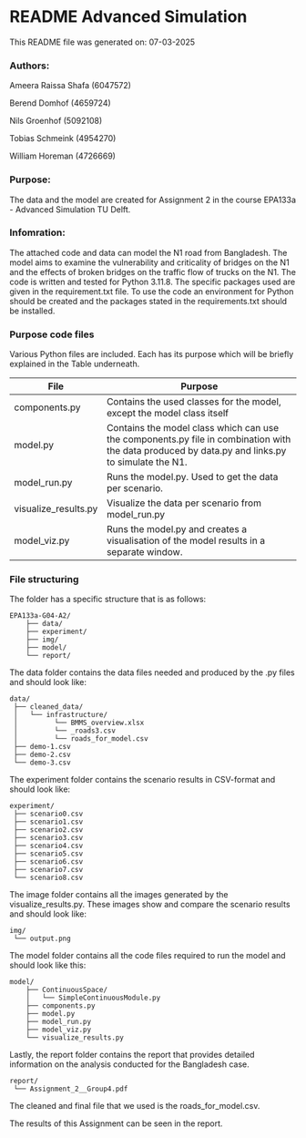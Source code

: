 
# README Advanced Simulation

This README file was generated on: 07-03-2025

### Authors:

Ameera Raissa Shafa (6047572)

Berend Domhof      (4659724)

Nils Groenhof     (5092108)

Tobias Schmeink   (4954270)

William Horeman   (4726669)

### Purpose:

The data and the model are created for Assignment 2 in the course EPA133a - Advanced Simulation TU Delft.

### Infomration:

The attached code and data can model the N1 road from Bangladesh. The model aims to examine the vulnerability and criticality of bridges on the N1 and the effects of broken bridges on the traffic flow of trucks on the N1. The code is written and tested for Python 3.11.8. The specific packages used are given in the requirement.txt file. To use the code an environment for Python should be created and the packages stated in the requirements.txt should be installed. 

### Purpose code files

Various Python files are included. Each has its purpose which will be briefly explained in the Table underneath.

| File                 | Purpose                                                                                                                                         |
| -------------------- | ----------------------------------------------------------------------------------------------------------------------------------------------- |
| components.py        | Contains the used classes for the model, except the model class itself                                                                          |
| model.py             | Contains the model class which can use the components.py file in combination with the data produced by data.py and links.py to simulate the N1. |
| model_run.py         | Runs the model.py. Used to get the data per scenario.                                                                                           |
| visualize_results.py | Visualize the data per scenario from model_run.py                                                                                               |
| model_viz.py         | Runs the model.py and creates a visualisation of the model results in a separate window.                                                        |

### File structuring

The folder has a specific structure that is as follows:

    EPA133a-G04-A2/
        ├── data/
        ├── experiment/
        ├── img/
        ├── model/
        └── report/

The data folder contains the data files needed and produced by the .py files and should look like:

    data/
     ├── cleaned_data/
     │   └── infrastructure/
     │         └── BMMS_overview.xlsx
     │         └── _roads3.csv
     │         └── roads_for_model.csv
     ├── demo-1.csv
     ├── demo-2.csv
     └── demo-3.csv

The experiment folder contains the scenario results in CSV-format and should look like:

    experiment/
     ├── scenario0.csv
     ├── scenario1.csv
     ├── scenario2.csv
     ├── scenario3.csv
     ├── scenario4.csv
     ├── scenario5.csv
     ├── scenario6.csv
     ├── scenario7.csv
     └── scenario8.csv

The image folder contains all the images generated by the visualize_results.py. These images show and compare the scenario results and should look like: 

    img/
     └── output.png

The model folder contains all the code files required to run the model and should look like this:

    model/
        ├── ContinuousSpace/
        │   └── SimpleContinuousModule.py
        ├── components.py
        ├── model.py
        ├── model_run.py
        ├── model_viz.py
        └── visualize_results.py

Lastly, the report folder contains the report that provides detailed information on the analysis conducted for the Bangladesh case. 

    report/
     └── Assignment_2__Group4.pdf


The cleaned and final file that we used is the roads_for_model.csv. 

The results of this Assignment can be seen in the report. 
